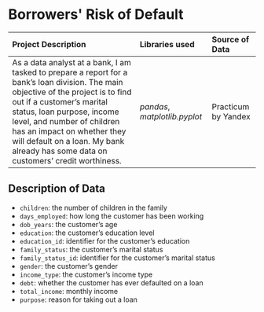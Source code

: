 # Borrowers' Risk of Default 

| Project Description | Libraries used | Source of Data |
| :---------------------- | :---------------------- | :---------------------- | 
| As a data analyst at a bank, I am tasked to prepare a report for a bank’s loan division. The main objective of the project is to find out if a customer’s marital status, loan purpose, income level, and number of children has an impact on whether they will default on a loan. My bank already has some data on customers’ credit worthiness. | *pandas*, *matplotlib.pyplot* | Practicum by Yandex |


## Description of Data
- `children`: the number of children in the family
- `days_employed`: how long the customer has been working
- `dob_years`: the customer’s age
- `education`: the customer’s education level
- `education_id`: identifier for the customer’s education
- `family_status`: the customer’s marital status
- `family_status_id`: identifier for the customer’s marital status
- `gender`: the customer’s gender
- `income_type`: the customer’s income type
- `debt`: whether the customer has ever defaulted on a loan
- `total_income`: monthly income
- `purpose`: reason for taking out a loan
